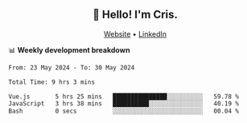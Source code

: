 
<h2 align="center">👋 Hello! I'm Cris.</h2>
<p align="center">
  <a href="https://www.criscunas.dev">Website</a> •
  <a href="https://www.linkedin.com/in/cristophercunas/">LinkedIn</a> 
</p>


📊 **Weekly development breakdown**
<!--START_SECTION:waka-->

```txt
From: 23 May 2024 - To: 30 May 2024

Total Time: 9 hrs 3 mins

Vue.js       5 hrs 25 mins   ███████████████░░░░░░░░░░   59.78 %
JavaScript   3 hrs 38 mins   ██████████░░░░░░░░░░░░░░░   40.19 %
Bash         0 secs          ░░░░░░░░░░░░░░░░░░░░░░░░░   00.04 %
```

<!--END_SECTION:waka-->
